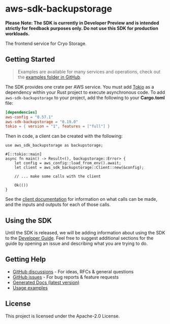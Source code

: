 # aws-sdk-backupstorage

**Please Note: The SDK is currently in Developer Preview and is intended strictly for
feedback purposes only. Do not use this SDK for production workloads.**

The frontend service for Cryo Storage.

## Getting Started

> Examples are available for many services and operations, check out the
> [examples folder in GitHub](https://github.com/awslabs/aws-sdk-rust/tree/main/examples).

The SDK provides one crate per AWS service. You must add [Tokio](https://crates.io/crates/tokio)
as a dependency within your Rust project to execute asynchronous code. To add `aws-sdk-backupstorage` to
your project, add the following to your **Cargo.toml** file:

```toml
[dependencies]
aws-config = "0.57.1"
aws-sdk-backupstorage = "0.19.0"
tokio = { version = "1", features = ["full"] }
```

Then in code, a client can be created with the following:

```rust,no_run
use aws_sdk_backupstorage as backupstorage;

#[::tokio::main]
async fn main() -> Result<(), backupstorage::Error> {
    let config = aws_config::load_from_env().await;
    let client = aws_sdk_backupstorage::Client::new(&config);

    // ... make some calls with the client

    Ok(())
}
```

See the [client documentation](https://docs.rs/aws-sdk-backupstorage/latest/aws_sdk_backupstorage/client/struct.Client.html)
for information on what calls can be made, and the inputs and outputs for each of those calls.

## Using the SDK

Until the SDK is released, we will be adding information about using the SDK to the
[Developer Guide](https://docs.aws.amazon.com/sdk-for-rust/latest/dg/welcome.html). Feel free to suggest
additional sections for the guide by opening an issue and describing what you are trying to do.

## Getting Help

* [GitHub discussions](https://github.com/awslabs/aws-sdk-rust/discussions) - For ideas, RFCs & general questions
* [GitHub issues](https://github.com/awslabs/aws-sdk-rust/issues/new/choose) - For bug reports & feature requests
* [Generated Docs (latest version)](https://awslabs.github.io/aws-sdk-rust/)
* [Usage examples](https://github.com/awslabs/aws-sdk-rust/tree/main/examples)

## License

This project is licensed under the Apache-2.0 License.

